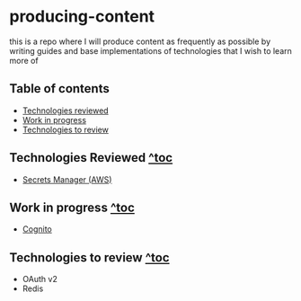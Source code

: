 # producing-content
this is a repo where I will produce content as frequently as possible by writing guides and base implementations of technologies that I wish to learn more of

## Table of contents

- [Technologies reviewed](#technologies-reviewed-toc)
- [Work in progress](#work-in-progress-toc)
- [Technologies to review](#technologies-to-review-toc)

## Technologies Reviewed [^toc](#table-of-contents)
- [Secrets Manager (AWS)](./reviewed/secrets-manager-aws.md)

## Work in progress [^toc](#table-of-contents)
- [Cognito](./wip/cognito-aws.md)

## Technologies to review [^toc](#table-of-contents)
- OAuth v2
- Redis
